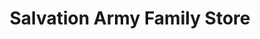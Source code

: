 ---
title: "Salvation Army Family Store"
url: /waihi/salvation-army-family-store/
shop: Gebrauchtwaren
---